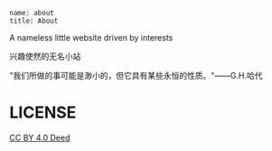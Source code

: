 ```
name: about
title: About
```

A nameless little website driven by interests

兴趣使然的无名小站

"我们所做的事可能是渺小的，但它具有某些永恒的性质。"——G.H.哈代

# LICENSE

[CC BY 4.0 Deed](https://creativecommons.org/licenses/by/4.0/deed.en)
